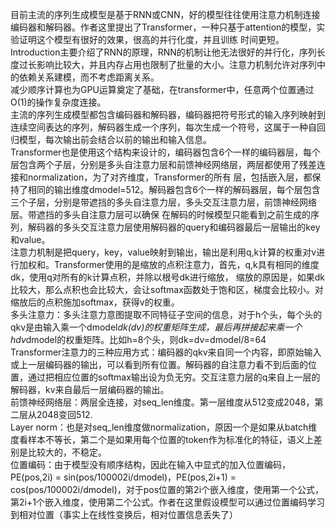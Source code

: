 目前主流的序列生成模型是基于RNN或CNN，好的模型往往使用注意力机制连接编码器和解码器。作者这里提出了Transformer，一种只基于attention的模型，实验证明这个模型有很好的效果，很高的并行化度，并且训练
时间更短。<br>
Introduction主要介绍了RNN的原理，RNN的机制让他无法很好的并行化，序列长度过长影响比较大，并且内存占用也限制了批量的大小。注意力机制允许对序列中的依赖关系建模，而不考虑距离关系。<br>
减少顺序计算也为GPU运算奠定了基础，在transformer中，任意两个位置通过O(1)的操作复杂度连接。<br>
主流的序列生成模型都包含编码器和解码器，编码器把符号形式的输入序列映射到连续空间表达的序列，解码器生成一个序列，每次生成一个符号，这属于一种自回归模型，每次输出前会结合以前的输出和输入信息。<br>
Transformer也是使用这个结构来设计的，编码器包含6个一样的编码器层，每个层包含两个子层，分别是多头自注意力层和前馈神经网络层，两层都使用了残差连接和normalization，为了对齐维度，Transformer的所有
层，包括嵌入层，都保持了相同的输出维度dmodel=512。解码器包含6个一样的解码器层，每个层包含三个子层，分别是带遮挡的多头自注意力层，多头交互注意力层，前馈神经网络层。带遮挡的多头自注意力层可以确保
在解码的时候模型只能看到之前生成的序列，解码器的多头交互注意力层使用解码器的query和编码器最后一层输出的key和value。<br>
注意力机制是把query，key，value映射到输出，输出是利用q,k计算的权重对v进行加权和。Transformer使用的是缩放的点积注意力，首先，q,k具有相同的维度dk，使用q对所有的k计算点积，并除以根号dk进行缩放，
缩放的原因是，如果dk比较大，那么点积也会比较大，会让softmax函数处于饱和区，梯度会比较小。对缩放后的点积施加softmax，获得v的权重。<br>
多头注意力：多头注意力意图提取不同特征子空间的信息，对于h个头，每个头的qkv是由输入乘一个dmodel*dk(dv)的权重矩阵生成，最后再拼接起来乘一个hdv*dmodel的权重矩阵。比如h=8个头，则dk=dv=dmodel/8=64<br>
Transformer注意力的三种应用方式：编码器的qkv来自同一个内容，即原始输入或上一层编码器的输出，可以看到所有位置。解码器的自注意力看不到后面的位置，通过把相应位置的softmax输出设为负无穷。交互注意力层的q来自上一层的解码器，kv来自最后一层编码器的输出。<br>
前馈神经网络层：两层全连接，对seq_len维度。第一层维度从512变成2048，第二层从2048变回512.<br>
Layer norm：也是对seq_len维度做normalization，原因一个是如果从batch维度看样本不等长，第二个是如果用每个位置的token作为标准化的特征，语义上差别是比较大的，不稳定。<br>
位置编码：由于模型没有顺序结构，因此在输入中显式的加入位置编码，PE(pos,2i) = sin(pos/100002i/dmodel)，PE(pos,2i+1) = cos(pos/100002i/dmodel)，对于pos位置的第2i个嵌入维度，使用第一个公式，第2i+1个嵌入维度，使用第二个公式。作者在这里假设模型可以通过位置编码学习到相对位置（事实上在线性变换后，相对位置信息丢失了）<br>
